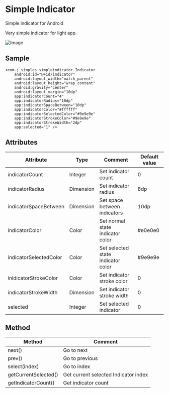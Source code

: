# Simple Indicator
Simple indicator for Android

Very simple indicator for light app.

![Image](https://imgur.com/dS0cz3R.gif)

## Sample  

    <com.j.simples.simpleindicator.Indicator
        android:id="@+id/indicator"
        android:layout_width="match_parent"
        android:layout_height="wrap_content"
        android:gravity="center"
        android:layout_margin="10dp"
        app:indicatorCount="4"
        app:indicatorRadius="10dp"
        app:indicatorSpaceBetween="10dp"
        app:indicatorColor="#ffffff"
        app:indicatorSelectedColor="#9e9e9e"
        app:indicatorStrokeColor="#9e9e9e"
        app:indicatorStrokeWidth="2dp"
        app:selected="1" />
        
## Attributes

| Attribute | Type | Comment | Default value |
|---|---|---|---|
| indicatorCount | Integer | Set indicator count | 0 |
| indicatorRadius | Dimension | Set indicator radius | 8dp |
| indicatorSpaceBetween | Dimension | Set space between indicators | 10dp |
| indicatorColor | Color | Set normal state indicator color | #e0e0e0 |
| indicatorSelectedColor | Color | Set selected state indicator color | #9e9e9e |
| inidicatorStrokeColor | Color | Set indicator stroke color | 0 |
| indicatorStrokeWidth | Dimension | Set indicator stroke width | 0 |
| selected | Integer | Set selected indicator | 0 |

## Method  

| Method | Comment |
|---|---|
| next() | Go to next |
| prev() | Go to previous |
| select(index) | Go to index |
| getCurrentSelected() | Get current selected Indicator index |
| getIndicatorCount() | Get indicator count |

